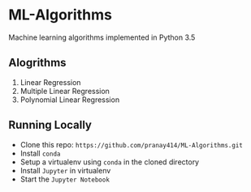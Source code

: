 # ML-Algorithms
Machine learning algorithms implemented in Python 3.5

## Alogrithms
1. Linear Regression
2. Multiple Linear Regression
3. Polynomial Linear Regression

## Running Locally
* Clone this repo: `https://github.com/pranay414/ML-Algorithms.git`
* Install `conda`
* Setup a virtualenv using `conda` in the cloned directory
* Install `Jupyter` in virtualenv
* Start the `Jupyter Notebook`

